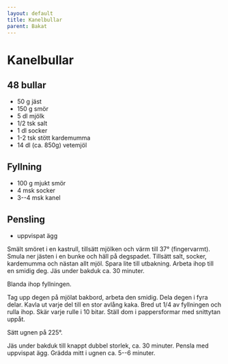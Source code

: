 ```yaml
---
layout: default
title: Kanelbullar
parent: Bakat
---
```

# Kanelbullar

## 48 bullar


- 50 g jäst
- 150 g smör
- 5 dl mjölk
- 1/2 tsk salt
- 1 dl socker
- 1-2 tsk stött kardemumma
- 14 dl (ca. 850g) vetemjöl

## Fyllning
- 100 g mjukt smör
- 4 msk socker
- 3--4 msk kanel
  
## Pensling
- uppvispat ägg


Smält smöret i en kastrull, tillsätt mjölken och värm till 37° (fingervarmt). Smula ner
jästen i en bunke och häll på degspadet. Tillsätt salt,
socker, kardemumma och nästan allt mjöl. Spara lite till utbakning. Arbeta ihop till en smidig deg.
Jäs under bakduk ca. 30 minuter.

Blanda ihop fyllningen.

Tag upp degen på mjölat bakbord, arbeta den smidig. Dela degen i fyra delar. Kavla ut
varje del till en stor avlång kaka. Bred ut 1/4 av fyllningen och rulla ihop. Skär varje
rulle i 10 bitar. Ställ dom i pappersformar med snittytan uppåt.

Sätt ugnen på 225°.

Jäs under bakduk till knappt dubbel storlek, ca. 30 minuter. Pensla med uppvispat ägg.
Grädda mitt i ugnen ca. 5--6 minuter.
